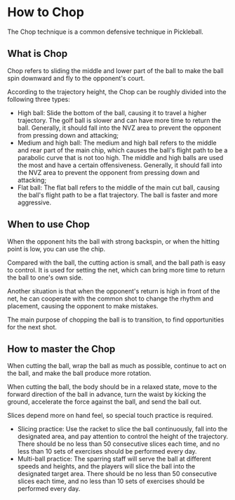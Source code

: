 # How to Chop

The Chop technique is a common defensive technique in Pickleball.

## What is Chop

Chop refers to sliding the middle and lower part of the ball to make the ball spin downward and fly to the opponent's court.

According to the trajectory height, the Chop can be roughly divided into the following three types:

* High ball: Slide the bottom of the ball, causing it to travel a higher trajectory. The golf ball is slower and can have more time to return the ball. Generally, it should fall into the NVZ area to prevent the opponent from pressing down and attacking;
* Medium and high ball: The medium and high ball refers to the middle and rear part of the main chip, which causes the ball's flight path to be a parabolic curve that is not too high. The middle and high balls are used the most and have a certain offensiveness. Generally, it should fall into the NVZ area to prevent the opponent from pressing down and attacking;
* Flat ball: The flat ball refers to the middle of the main cut ball, causing the ball's flight path to be a flat trajectory. The ball is faster and more aggressive.

## When to use Chop

When the opponent hits the ball with strong backspin, or when the hitting point is low, you can use the chip.

Compared with the ball, the cutting action is small, and the ball path is easy to control. It is used for setting the net, which can bring more time to return the ball to one's own side.

Another situation is that when the opponent's return is high in front of the net, he can cooperate with the common shot to change the rhythm and placement, causing the opponent to make mistakes.

The main purpose of chopping the ball is to transition, to find opportunities for the next shot.

## How to master the Chop

When cutting the ball, wrap the ball as much as possible, continue to act on the ball, and make the ball produce more rotation.

When cutting the ball, the body should be in a relaxed state, move to the forward direction of the ball in advance, turn the waist by kicking the ground, accelerate the force against the ball, and send the ball out.

Slices depend more on hand feel, so special touch practice is required.

* Slicing practice: Use the racket to slice the ball continuously, fall into the designated area, and pay attention to control the height of the trajectory. There should be no less than 50 consecutive slices each time, and no less than 10 sets of exercises should be performed every day.
* Multi-ball practice: The sparring staff will serve the ball at different speeds and heights, and the players will slice the ball into the designated target area. There should be no less than 50 consecutive slices each time, and no less than 10 sets of exercises should be performed every day.
